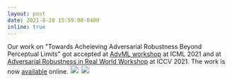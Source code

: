 ```yaml
---
layout: post
date: 2021-8-28 15:59:00-0400
inline: true
---
```

Our work on "Towards Acheieving Adversarial Robustness Beyond Perceptual Limits" got accepted at [AdvML workshop](https://advml-workshop.github.io/icml2021/) at ICML 2021 and at [Adversarial Robustness in Real World Workshop](https://iccv21-adv-workshop.github.io/) at ICCV 2021. The work is now [available](https://openreview.net/forum?id=SHB_znlW5G7) online. <img class="emoji" title=":sparkles:" alt=":sparkles:" src="https://github.githubassets.com/images/icons/emoji/unicode/2728.png" height="20" width="20"> <img class="emoji" title=":smile:" alt=":smile:" src="https://github.githubassets.com/images/icons/emoji/unicode/1f604.png" height="20" width="20">
